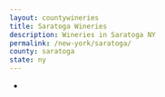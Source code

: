 ```yaml
---
layout: countywineries
title: Saratoga Wineries
description: Wineries in Saratoga NY
permalink: /new-york/saratoga/
county: saratoga
state: ny
---
```

-
